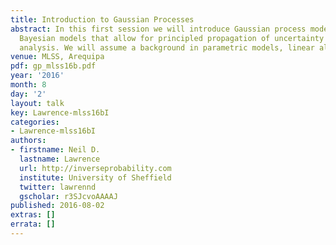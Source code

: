 ```yaml
---
title: Introduction to Gaussian Processes
abstract: In this first session we will introduce Gaussian process models, non parametric
  Bayesian models that allow for principled propagation of uncertainty in regression
  analysis. We will assume a background in parametric models, linear algebra and probability.
venue: MLSS, Arequipa
pdf: gp_mlss16b.pdf
year: '2016'
month: 8
day: '2'
layout: talk
key: Lawrence-mlss16bI
categories:
- Lawrence-mlss16bI
authors:
- firstname: Neil D.
  lastname: Lawrence
  url: http://inverseprobability.com
  institute: University of Sheffield
  twitter: lawrennd
  gscholar: r3SJcvoAAAAJ
published: 2016-08-02
extras: []
errata: []
---
```

